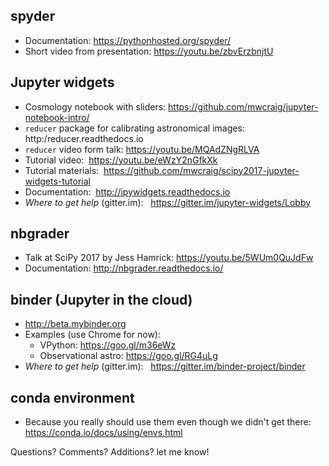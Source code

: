 ## spyder
+ Documentation: https://pythonhosted.org/spyder/
+ Short video from presentation: https://youtu.be/zbvErzbnjtU

## Jupyter widgets
+ Cosmology notebook with sliders: https://github.com/mwcraig/jupyter-notebook-intro/
+ `reducer` package for calibrating astronomical images: http:/reducer.readthedocs.io
+ `reducer` video form talk: https://youtu.be/MQAdZNgRLVA
+ Tutorial video:  https://youtu.be/eWzY2nGfkXk
+ Tutorial materials:  https://github.com/mwcraig/scipy2017-jupyter-widgets-tutorial
+ Documentation:  http://ipywidgets.readthedocs.io
+ *Where to get help* (gitter.im):   https://gitter.im/jupyter-widgets/Lobby

## nbgrader
+ Talk at SciPy 2017 by Jess Hamrick: https://youtu.be/5WUm0QuJdFw
+ Documentation: http://nbgrader.readthedocs.io/

## binder (Jupyter in the cloud)
+ http://beta.mybinder.org
+ Examples (use Chrome for now):
    * VPython: https://goo.gl/m36eWz
    * Observational astro: https://goo.gl/RG4uLg
+ *Where to get help* (gitter.im):   https://gitter.im/binder-project/binder

## conda environment
+ Because you really should use them even though we didn't get there: https://conda.io/docs/using/envs.html

Questions? Comments? Additions? let me know!
